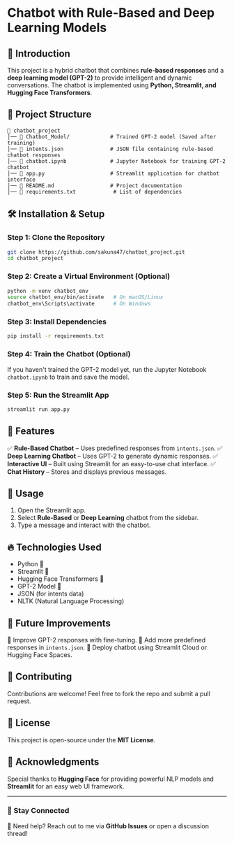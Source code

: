 # Chatbot with Rule-Based and Deep Learning Models

## 🚀 Introduction
This project is a hybrid chatbot that combines **rule-based responses** and a **deep learning model (GPT-2)** to provide intelligent and dynamic conversations. The chatbot is implemented using **Python, Streamlit, and Hugging Face Transformers**.

## 📂 Project Structure
```
📁 chatbot_project
│── 📁 Chatbot_Model/             # Trained GPT-2 model (Saved after training)
│── 📜 intents.json               # JSON file containing rule-based chatbot responses
│── 📜 chatbot.ipynb              # Jupyter Notebook for training GPT-2 chatbot
│── 📜 app.py                     # Streamlit application for chatbot interface
│── 📜 README.md                  # Project documentation
│── 📜 requirements.txt            # List of dependencies
```

## 🛠 Installation & Setup
### Step 1: Clone the Repository
```sh
git clone https://github.com/sakuna47/chatbot_project.git
cd chatbot_project
```

### Step 2: Create a Virtual Environment (Optional)
```sh
python -m venv chatbot_env
source chatbot_env/bin/activate   # On macOS/Linux
chatbot_env\Scripts\activate      # On Windows
```

### Step 3: Install Dependencies
```sh
pip install -r requirements.txt
```

### Step 4: Train the Chatbot (Optional)
If you haven't trained the GPT-2 model yet, run the Jupyter Notebook `chatbot.ipynb` to train and save the model.

### Step 5: Run the Streamlit App
```sh
streamlit run app.py
```

## 🎯 Features
✅ **Rule-Based Chatbot** – Uses predefined responses from `intents.json`.
✅ **Deep Learning Chatbot** – Uses GPT-2 to generate dynamic responses.
✅ **Interactive UI** – Built using Streamlit for an easy-to-use chat interface.
✅ **Chat History** – Stores and displays previous messages.

## 📌 Usage
1. Open the Streamlit app.
2. Select **Rule-Based** or **Deep Learning** chatbot from the sidebar.
3. Type a message and interact with the chatbot.

## 🔥 Technologies Used
- Python 🐍
- Streamlit 🎨
- Hugging Face Transformers 🤗
- GPT-2 Model 🧠
- JSON (for intents data)
- NLTK (Natural Language Processing)

## 📝 Future Improvements
🔹 Improve GPT-2 responses with fine-tuning.
🔹 Add more predefined responses in `intents.json`.
🔹 Deploy chatbot using Streamlit Cloud or Hugging Face Spaces.

## 🤝 Contributing
Contributions are welcome! Feel free to fork the repo and submit a pull request.

## 📜 License
This project is open-source under the **MIT License**.

## 🌟 Acknowledgments
Special thanks to **Hugging Face** for providing powerful NLP models and **Streamlit** for an easy web UI framework.

---
### 🎯 Stay Connected
💬 Need help? Reach out to me via **GitHub Issues** or open a discussion thread!

